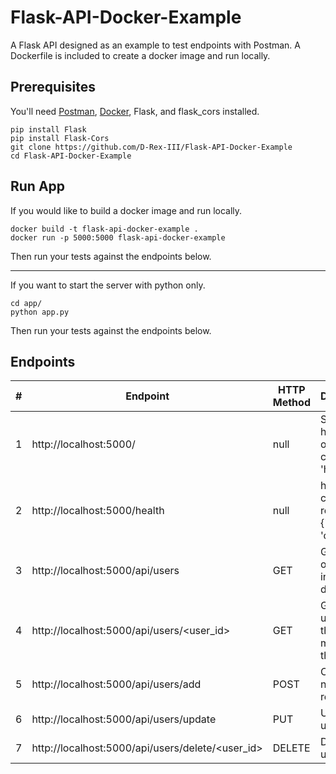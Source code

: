 # Flask-API-Docker-Example
A Flask API designed as an example to test endpoints with Postman. A Dockerfile is included to create a docker image and run locally.

## Prerequisites
You'll need [Postman](https://www.postman.com/downloads/), [Docker](https://docs.docker.com/get-docker/), Flask, and flask_cors installed.
```
pip install Flask
pip install Flask-Cors
git clone https://github.com/D-Rex-III/Flask-API-Docker-Example
cd Flask-API-Docker-Example
```

## Run App
If you would like to build a docker image and run locally.
```
docker build -t flask-api-docker-example .
docker run -p 5000:5000 flask-api-docker-example
```
Then run your tests against the endpoints below.

---

If you want to start the server with python only.
```
cd app/
python app.py
```
Then run your tests against the endpoints below.

## Endpoints
| # | Endpoint                                         | HTTP Method | Description                                  | Database Function    |
|---|--------------------------------------------------|-------------|----------------------------------------------|----------------------|
| 1 | http://localhost:5000/                           | null        | Simple homepath only containing 'hello'      | none                 |
| 2 | http://localhost:5000/health                     | null        | health check returns {'status': 'ok'}        | none                 |
| 3 | http://localhost:5000/api/users                  | GET         | Get the list of all users in the database    | get_users()          |
| 4 | http://localhost:5000/api/users/<user_id>        | GET         | Get a single user record that matches the id | get_user_by_id()     |
| 5 | http://localhost:5000/api/users/add              | POST        | Create a new user record                     | insert_user()        |
| 6 | http://localhost:5000/api/users/update           | PUT         | Update a user record                         | update_user()        |
| 7 | http://localhost:5000/api/users/delete/<user_id> | DELETE      | Delete a user record                         | delete_user(user_id) |